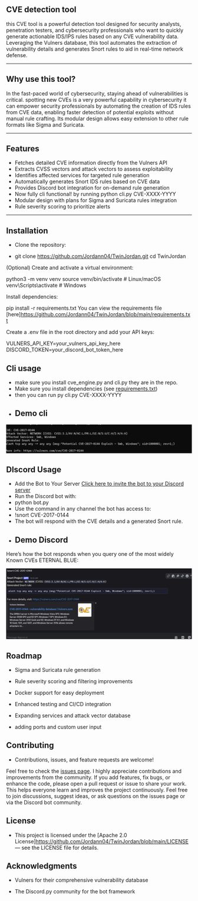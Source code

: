 CVE detection tool
---
 this CVE tool is a powerful detection tool designed for security analysts, penetration testers, and cybersecurity professionals who want to quickly generate actionable IDS/IPS rules based on any CVE vulnerability data. Leveraging the Vulners database, this tool automates the extraction of vulnerability details and generates Snort rules to aid in real-time network defense.

---

## Why use this tool?

In the fast-paced world of cybersecurity, staying ahead of vulnerabilities is critical. spotting new CVEs is a very powerful capability in cybersecurity it can empower security professionals by automating the creation of IDS rules from CVE data, enabling faster detection of potential exploits without manual rule crafting. Its modular design allows easy extension to other rule formats like Sigma and Suricata.

---

## Features

- Fetches detailed CVE information directly from the Vulners API  
- Extracts CVSS vectors and attack vectors to assess exploitability  
- Identifies affected services for targeted rule generation  
- Automatically generates Snort IDS rules based on CVE data  
- Provides Discord bot integration for on-demand rule generation  
- Now fully cli functional! by running python cli.py CVE-XXXX-YYYY  
- Modular design with plans for Sigma and Suricata rules integration  
- Rule severity scoring to prioritize alerts
---

## Installation

- Clone the repository:

- git clone https://github.com/Jordann04/TwinJordan.git
cd TwinJordan

(Optional) Create and activate a virtual environment:

python3 -m venv venv
source venv/bin/activate # Linux/macOS
venv\Scripts\activate # Windows

Install dependencies:

pip install -r requirements.txt
You can view the requirements file [here]https://github.com/Jordann04/TwinJordan/blob/main/requirements.txt


Create a .env file in the root directory and add your API keys:

VULNERS_API_KEY=your_vulners_api_key_here
DISCORD_TOKEN=your_discord_bot_token_here

## Cli usage
- make sure you install cve_engine.py and cli.py they are in the repo.
- Make sure you install dependencies (see [requirements.txt](https://github.com/Jordann04/TwinJordan/blob/main/requirements.txt))
- then you can run py cli.py CVE-XXXX-YYYY
- ## Demo cli
 ![CLI in action](../images/cli_demo.png)

## DIscord Usage
- Add the Bot to Your Server
  [Click here to invite the bot to your Discord server](https://discord.com/oauth2/authorize?client_id=1367699287906979870&permissions=84992&integration_type=0&scope=bot)
- Run the Discord bot with:
- python bot.py
- Use the command in any channel the bot has access to:
- !snort CVE-2017-0144
- The bot will respond with the CVE details and a generated Snort rule.
- ## Demo Discord

Here’s how the bot responds when you query one of the most widely Known CVEs ETERNAL BLUE:

![Discord bot in action](../images/Bot_run.png)

## Roadmap

- Sigma and Suricata rule generation

- Rule severity scoring and filtering improvements

- Docker support for easy deployment

- Enhanced testing and CI/CD integration

- Expanding services and attack vector database
 
- adding ports and custom user input
## Contributing
- Contributions, issues, and feature requests are welcome! 

Feel free to check the [issues page](https://github.com/Jordann04/TwinJordan/issues).
I highly appreciate contributions and improvements from the community. If you add features, fix bugs, or enhance the code, please open a pull request or issue to share your work. This helps everyone learn and improves the project continuously.
Feel free to join discussions, suggest ideas, or ask questions on the issues page or via the Discord bot community.



## License
- This project is licensed under the [Apache 2.0 License]https://github.com/Jordann04/TwinJordan/blob/main/LICENSE — see the LICENSE file for details.


## Acknowledgments
- Vulners for their comprehensive vulnerability database

- The Discord.py community for the bot framework
